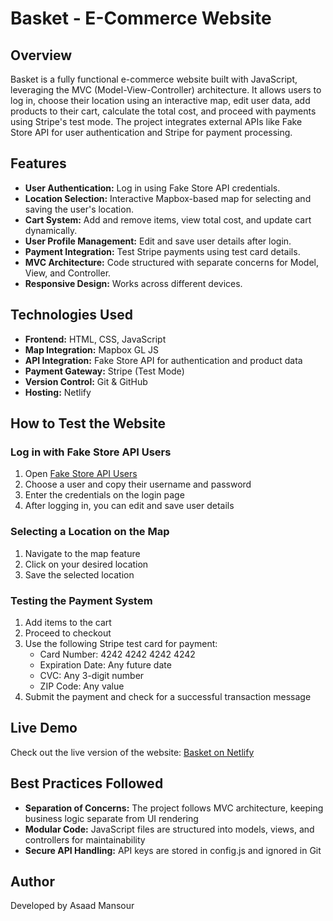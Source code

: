 # Basket - E-Commerce Website

## Overview
Basket is a fully functional e-commerce website built with JavaScript, leveraging the MVC (Model-View-Controller) architecture. It allows users to log in, choose their location using an interactive map, edit user data, add products to their cart, calculate the total cost, and proceed with payments using Stripe's test mode. The project integrates external APIs like Fake Store API for user authentication and Stripe for payment processing.

## Features
- **User Authentication:** Log in using Fake Store API credentials.
- **Location Selection:** Interactive Mapbox-based map for selecting and saving the user's location.
- **Cart System:** Add and remove items, view total cost, and update cart dynamically.
- **User Profile Management:** Edit and save user details after login.
- **Payment Integration:** Test Stripe payments using test card details.
- **MVC Architecture:** Code structured with separate concerns for Model, View, and Controller.
- **Responsive Design:** Works across different devices.

## Technologies Used
- **Frontend:** HTML, CSS, JavaScript
- **Map Integration:** Mapbox GL JS
- **API Integration:** Fake Store API for authentication and product data
- **Payment Gateway:** Stripe (Test Mode)
- **Version Control:** Git & GitHub
- **Hosting:** Netlify

## How to Test the Website

### Log in with Fake Store API Users
1. Open [Fake Store API Users](https://fakestoreapi.com/users)
2. Choose a user and copy their username and password
3. Enter the credentials on the login page
4. After logging in, you can edit and save user details

### Selecting a Location on the Map
1. Navigate to the map feature
2. Click on your desired location
3. Save the selected location

### Testing the Payment System
1. Add items to the cart
2. Proceed to checkout
3. Use the following Stripe test card for payment:
   - Card Number: 4242 4242 4242 4242
   - Expiration Date: Any future date
   - CVC: Any 3-digit number
   - ZIP Code: Any value
4. Submit the payment and check for a successful transaction message

## Live Demo
Check out the live version of the website: [Basket on Netlify](https://basket-ecommerce.netlify.app)

## Best Practices Followed
- **Separation of Concerns:** The project follows MVC architecture, keeping business logic separate from UI rendering
- **Modular Code:** JavaScript files are structured into models, views, and controllers for maintainability
- **Secure API Handling:** API keys are stored in config.js and ignored in Git
## Author
Developed by Asaad Mansour 

